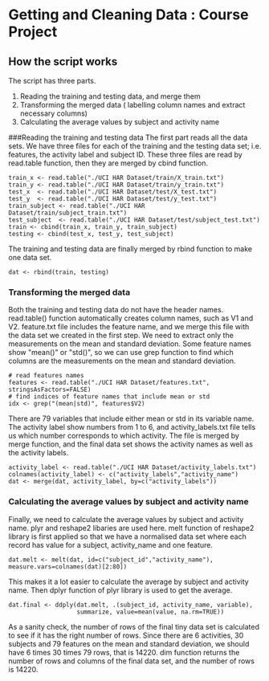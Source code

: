 # Getting and Cleaning Data : Course Project

## How the script works
The script has three parts. 
1. Reading the training and testing data, and merge them 
2. Transforming the merged data ( labelling column names and extract necessary columns)
3. Calculating the average values by subject and activity name

###Reading the training and testing data
The first part reads all the data sets. We have three files for each of the training and the testing data set; i.e. features, the activity label and subject ID. These three files are read by read.table function, then they are merged by cbind function. 
```
train_x <- read.table("./UCI HAR Dataset/train/X_train.txt")
train_y <- read.table("./UCI HAR Dataset/train/y_train.txt")
test_x  <- read.table("./UCI HAR Dataset/test/X_test.txt")
test_y  <- read.table("./UCI HAR Dataset/test/y_test.txt")
train_subject <- read.table("./UCI HAR Dataset/train/subject_train.txt")
test_subject  <- read.table("./UCI HAR Dataset/test/subject_test.txt")
train <- cbind(train_x, train_y, train_subject)
testing <- cbind(test_x, test_y, test_subject)
```
The training and testing data are finally merged by rbind function to make one data set.
```
dat <- rbind(train, testing)
```

### Transforming the merged data
Both the training and testing data do not have the header names. read.table() function automatically creates column names, such as V1 and V2. feature.txt file includes the feature name, and we merge this file with the data set we created in the first step. 
We need to extract only the measurements on the mean and standard deviation. Some feature names show "mean()" or "std()", so we can use grep function to find which columns are the measurements on the mean and standard deviation. 
```
# read features names
features <- read.table("./UCI HAR Dataset/features.txt", stringsAsFactors=FALSE)
# find indices of feature names that include mean or std
idx <- grep("(mean|std)", features$V2)
```
There are 79 variables that include either mean or std in its variable name.
The activity label show numbers from 1 to 6, and activity_labels.txt file tells us which number corresponds to which activity. The file is merged by merge function, and the final data set shows the activity names as well as the activity labels.
```
activity_label <- read.table("./UCI HAR Dataset/activity_labels.txt")
colnames(activity_label) <- c("activity_labels","activity_name")
dat <- merge(dat, activity_label, by=c("activity_labels"))
```

### Calculating the average values by subject and activity name
Finally, we need to calculate the average values by subject and activity name. plyr and reshape2 libaries are used here. melt function of reshape2 library is first applied so that we have a normalised data set where each record has value for a subject, activity_name and one feature. 
```
dat.melt <- melt(dat, id=c("subject_id","activity_name"), measure.vars=colnames(dat)[2:80])
```
This makes it a lot easier to calculate the average by subject and activity name. Then dplyr function of plyr library is used to get the average.
```
dat.final <- ddply(dat.melt, .(subject_id, activity_name, variable), 
                   summarize, value=mean(value, na.rm=TRUE))
```
As a sanity check, the number of rows of the final tiny data set is calculated to see if it has the right number of rows. Since there are 6 activities, 30 subjects and 79 features on the mean and standard deviation, we should have 6 times 30 times 79 rows, that is 14220. dim function returns the number of rows and columns of the final data set, and the number of rows is 14220. 

